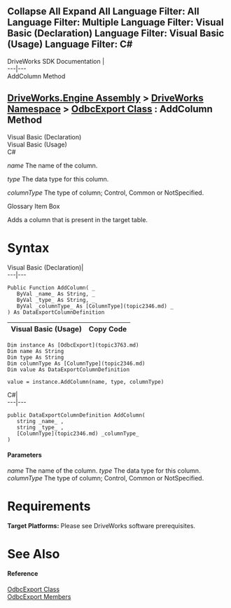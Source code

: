 Collapse All Expand All Language Filter: All  Language Filter: Multiple  Language Filter: Visual Basic (Declaration) Language Filter: Visual Basic (Usage) Language Filter: C#  
---  
DriveWorks SDK Documentation  |   
---|---  
AddColumn Method   
  
[DriveWorks.Engine Assembly](topic2156.md) > [DriveWorks Namespace](topic2159.md) > [OdbcExport Class](topic3763.md) : AddColumn Method  
---  
  
Visual Basic (Declaration)    
Visual Basic (Usage)    
C# 

_name_
    The name of the column.

_type_
    The data type for this column.

_columnType_
    The type of column; Control, Common or NotSpecified.

Glossary Item Box

Adds a column that is present in the target table. 

# Syntax

Visual Basic (Declaration)|   
---|---  
      
    
    Public Function AddColumn( _
       ByVal _name_ As String, _
       ByVal _type_ As String, _
       ByVal _columnType_ As [ColumnType](topic2346.md) _
    ) As DataExportColumnDefinition  
  
Visual Basic (Usage)| Copy Code  
---|---  
      
    
    Dim instance As [OdbcExport](topic3763.md)
    Dim name As String
    Dim type As String
    Dim columnType As [ColumnType](topic2346.md)
    Dim value As DataExportColumnDefinition
     
    value = instance.AddColumn(name, type, columnType)  
  
C#|   
---|---  
      
    
    public DataExportColumnDefinition AddColumn( 
       string _name_ ,
       string _type_ ,
       [ColumnType](topic2346.md) _columnType_
    )  
  
#### Parameters

 _name_
    The name of the column.
_type_
    The data type for this column.
_columnType_
    The type of column; Control, Common or NotSpecified.

# Requirements

**Target Platforms:** Please see DriveWorks software prerequisites.

# See Also

#### Reference

[OdbcExport Class](topic3763.md)   
[OdbcExport Members](topic3764.md)


